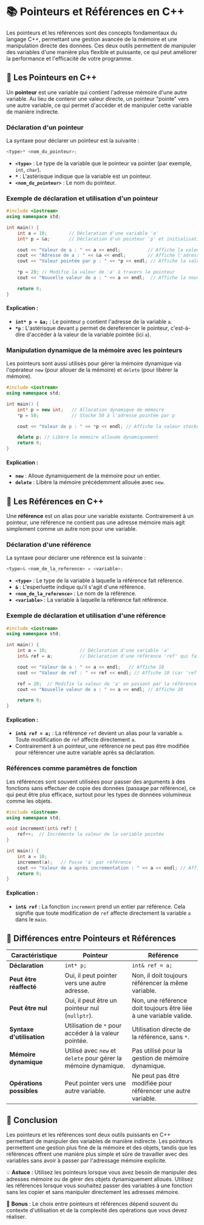 # 📚 Pointeurs et Références en C++

Les pointeurs et les références sont des concepts fondamentaux du langage C++, permettant une gestion avancée de la mémoire et une manipulation directe des données. Ces deux outils permettent de manipuler des variables d'une manière plus flexible et puissante, ce qui peut améliorer la performance et l'efficacité de votre programme.

## 🧩 Les Pointeurs en C++

Un **pointeur** est une variable qui contient l'adresse mémoire d'une autre variable. Au lieu de contenir une valeur directe, un pointeur "pointe" vers une autre variable, ce qui permet d'accéder et de manipuler cette variable de manière indirecte.

### Déclaration d'un pointeur

La syntaxe pour déclarer un pointeur est la suivante :
```cpp
<type>* <nom_du_pointeur>;
```
- **`<type>`** : Le type de la variable que le pointeur va pointer (par exemple, `int`, `char`).
- **`*`** : L'astérisque indique que la variable est un pointeur.
- **`<nom_du_pointeur>`** : Le nom du pointeur.

### Exemple de déclaration et utilisation d'un pointeur

```cpp
#include <iostream>
using namespace std;

int main() {
    int a = 10;        // Déclaration d'une variable 'a'
    int* p = &a;       // Déclaration d'un pointeur 'p' et initialisation avec l'adresse de 'a'

    cout << "Valeur de a : " << a << endl;          // Affiche la valeur de a
    cout << "Adresse de a : " << &a << endl;        // Affiche l'adresse mémoire de a
    cout << "Valeur pointée par p : " << *p << endl; // Affiche la valeur à laquelle p pointe (10)

    *p = 20; // Modifie la valeur de 'a' à travers le pointeur
    cout << "Nouvelle valeur de a : " << a << endl;  // Affiche la nouvelle valeur de a

    return 0;
}
```

#### Explication :
- **`int* p = &a;`** : Le pointeur `p` contient l'adresse de la variable `a`.
- **`*p`** : L'astérisque devant `p` permet de dereferencer le pointeur, c'est-à-dire d'accéder à la valeur de la variable pointée (ici `a`).

### Manipulation dynamique de la mémoire avec les pointeurs

Les pointeurs sont aussi utilisés pour gérer la mémoire dynamique via l'opérateur `new` (pour allouer de la mémoire) et `delete` (pour libérer la mémoire).

```cpp
#include <iostream>
using namespace std;

int main() {
    int* p = new int;   // Allocation dynamique de mémoire
    *p = 50;            // Stocke 50 à l'adresse pointée par p

    cout << "Valeur de p : " << *p << endl; // Affiche la valeur stockée dans la mémoire dynamique

    delete p; // Libère la mémoire allouée dynamiquement
    return 0;
}
```

#### Explication :
- **`new`** : Alloue dynamiquement de la mémoire pour un entier.
- **`delete`** : Libère la mémoire précédemment allouée avec `new`.


## 🧩 Les Références en C++

Une **référence** est un alias pour une variable existante. Contrairement à un pointeur, une référence ne contient pas une adresse mémoire mais agit simplement comme un autre nom pour une variable.

### Déclaration d'une référence

La syntaxe pour déclarer une référence est la suivante :
```cpp
<type>& <nom_de_la_reference> = <variable>;
```
- **`<type>`** : Le type de la variable à laquelle la référence fait référence.
- **`&`** : L'esperluette indique qu'il s'agit d'une référence.
- **`<nom_de_la_reference>`** : Le nom de la référence.
- **`<variable>`** : La variable à laquelle la référence fait référence.

### Exemple de déclaration et utilisation d'une référence

```cpp
#include <iostream>
using namespace std;

int main() {
    int a = 10;            // Déclaration d'une variable 'a'
    int& ref = a;          // Déclaration d'une référence 'ref' qui fait référence à 'a'

    cout << "Valeur de a : " << a << endl;   // Affiche 10
    cout << "Valeur de ref : " << ref << endl; // Affiche 10 (car 'ref' fait référence à 'a')

    ref = 20;  // Modifie la valeur de 'a' en passant par la référence
    cout << "Nouvelle valeur de a : " << a << endl; // Affiche 20

    return 0;
}
```

#### Explication :
- **`int& ref = a;`** : La référence `ref` devient un alias pour la variable `a`. Toute modification de `ref` affecte directement `a`.
- Contrairement à un pointeur, une référence ne peut pas être modifiée pour référencer une autre variable après sa déclaration.

### Références comme paramètres de fonction

Les références sont souvent utilisées pour passer des arguments à des fonctions sans effectuer de copie des données (passage par référence), ce qui peut être plus efficace, surtout pour les types de données volumineux comme les objets.

```cpp
#include <iostream>
using namespace std;

void increment(int& ref) {
    ref++;  // Incrémente la valeur de la variable pointée
}

int main() {
    int a = 10;
    increment(a);   // Passe 'a' par référence
    cout << "Valeur de a après incrementation : " << a << endl; // Affiche 11
    return 0;
}
```

#### Explication :
- **`int& ref`** : La fonction `increment` prend un entier par référence. Cela signifie que toute modification de `ref` affecte directement la variable `a` dans le `main`.


## 🔄 Différences entre Pointeurs et Références

| **Caractéristique**               | **Pointeur**                     | **Référence**                  |
|-----------------------------------|----------------------------------|--------------------------------|
| **Déclaration**                   | `int* p;`                        | `int& ref = a;`                |
| **Peut être réaffecté**           | Oui, il peut pointer vers une autre adresse. | Non, il doit toujours référencer la même variable. |
| **Peut être nul**                 | Oui, il peut être un pointeur nul (`nullptr`). | Non, une référence doit toujours être liée à une variable valide. |
| **Syntaxe d'utilisation**        | Utilisation de `*` pour accéder à la valeur pointée. | Utilisation directe de la référence, sans `*`. |
| **Mémoire dynamique**             | Utilisé avec `new` et `delete` pour gérer la mémoire dynamique. | Pas utilisé pour la gestion de mémoire dynamique. |
| **Opérations possibles**         | Peut pointer vers une autre variable. | Ne peut pas être modifiée pour référencer une autre variable. |


## 🎯 Conclusion

Les pointeurs et les références sont deux outils puissants en C++ permettant de manipuler des variables de manière indirecte. Les pointeurs permettent une gestion plus fine de la mémoire et des objets, tandis que les références offrent une manière plus simple et sûre de travailler avec des variables sans avoir à passer par l'adressage mémoire explicite.

💡 **Astuce** : Utilisez les pointeurs lorsque vous avez besoin de manipuler des adresses mémoire ou de gérer des objets dynamiquement alloués. Utilisez les références lorsque vous souhaitez passer des variables à une fonction sans les copier et sans manipuler directement les adresses mémoire.

🚀 **Bonus** : Le choix entre pointeurs et références dépend souvent du contexte d'utilisation et de la complexité des opérations que vous devez réaliser.